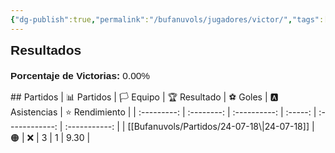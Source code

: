 ```yaml
---
{"dg-publish":true,"permalink":"/bufanuvols/jugadores/victor/","tags":["estadisticas"],"noteIcon":""}
---
```



<span><span><strong style="font-size:1.5em; font-family:&quot;Poppins&quot;, sans-serif;">Resultados</strong></span></span><div style="width: 70%; margin: 0px auto;"><canvas height="0" width="0" style="display: block; box-sizing: border-box; height: 0px; width: 0px;"></canvas></div><p><span><div style="text-align: left; margin-top: 20px; font-family: 'Poppins', sans-serif; font-size: 1.1em;">
	<strong>Porcentaje de Victorias: </strong>
	<span>0.00%</span>
</div></span></p>
## Partidos
| 📊 Partidos | 🏳️ Equipo | 🏆 Resultado | ⚽ Goles | 🅰 Asistencias | ⭐ Rendimiento |
| :---------: | :--------: | :----------: | :-----: | :------------: | :-----------: |
| [[Bufanuvols/Partidos/24-07-18\|24-07-18]] | 🟠 | ❌ | 3 | 1 | 9.30 |

